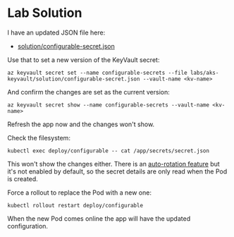 # Lab Solution

I have an updated JSON file here:

- [solution/configurable-secret.json](labs/aks-keyvault/solution/configurable-secret.json)

Use that to set a new version of the KeyVault secret:

```
az keyvault secret set --name configurable-secrets --file labs/aks-keyvault/solution/configurable-secret.json --vault-name <kv-name>
```

And confirm the changes are set as the current version:

```
az keyvault secret show --name configurable-secrets --vault-name <kv-name>
```

Refresh the app now and the changes won't show. 

Check the filesystem:

```
kubectl exec deploy/configurable -- cat /app/secrets/secret.json
```

This won't show the changes either. There is an [auto-rotation feature](https://secrets-store-csi-driver.sigs.k8s.io/topics/secret-auto-rotation.html) but it's not enabled by default, so the secret details are only read when the Pod is created.

Force a rollout to replace the Pod with a new one:

```
kubectl rollout restart deploy/configurable
```

When the new Pod comes online the app will have the updated configuration.